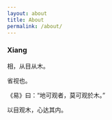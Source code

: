 ```yaml
---
layout: about
title: About
permalink: /about/
---
```


### Xiang
相，从目从木。

省视也。   

《易》曰：“地可观者，莫可观於木。”

以目观木，心达其内。
